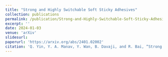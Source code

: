 ```yaml
---
title: "Strong and Highly Switchable Soft Sticky Adhesives"
collection: publications
permalink: /publication/Strong-and-Highly-Switchable-Soft-Sticky-Adhesives
excerpt: ''
date: 2024-01-03
venue: 'arXiv'
slidesurl:
paperurl: 'https://arxiv.org/abs/2401.02002'
citation: 'Q. Yin, Y. A. Manav, Y. Wan, B. Davaji, and R. Bai, “Strong and highly switchable soft sticky adhesives,” arXiv.org. http://arxiv.org/abs/2401.02002 '
---
```

